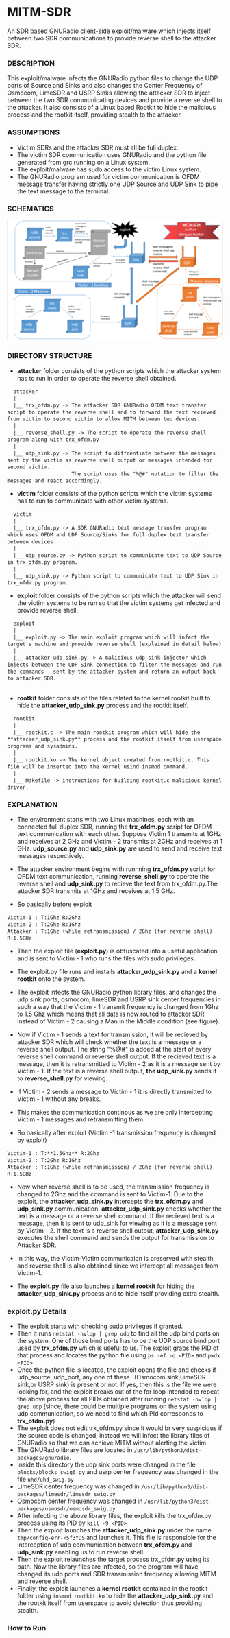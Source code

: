 # MITM-SDR
An SDR based GNURadio client-side exploit/malware which injects itself between two SDR communications to provide reverse shell to the attacker SDR.

### DESCRIPTION
This exploit/malware infects the GNURadio python files to change the UDP ports of Source and Sinks and also changes the Center Frequency of Osmocom, LimeSDR and USRP Sinks allowing the attacker SDR to inject between the two SDR communicating devices and provide a reverse shell to the attacker.
It also consists of a Linux based Rootkit to hide the malicious process and the rootkit itself, providing stealth to the attacker.

### ASSUMPTIONS
* Victim SDRs and the attacker SDR must all be full duplex.
* The victim SDR communication uses GNURadio and the python file generated from grc running on a Linux system.
* The exploit/malware has sudo access to the victim Linux system.
* The GNURadio program used for victim communication is OFDM message transfer having strictly one UDP Source and UDP Sink to pipe the text message to the terminal.

### SCHEMATICS
![MITM SDR SCHEMATICS IMAGE (CLICK TO VIEW)](https://github.com/Shreyas-Penkar/MITM-SDR/blob/main/mitm_sdr.png?raw=true)

### DIRECTORY STRUCTURE

  * **attacker** folder consists of the python scripts which the attacker system has to run in order to operate the reverse shell obtained.
```  
  attacker
  |
  |__ trx_ofdm.py -> The attacker SDR GNURadio OFDM text transfer script to operate the reverse shell and to forward the text recieved from victim to second victim to allow MITM between two devices.
  |
  |__ reverse_shell.py -> The script to operate the reverse shell program along with trx_ofdm.py
  |
  |__ udp_sink.py -> The script to diffrentiate between the messages sent by the victim as reverse shell output or messages intended for second victim.
                     The script uses the "%@#" notation to filter the messages and react accordingly.
```

  * **victim** folder consists of the python scripts which the victim systems has to run to communicate with other victim systems.
```
  victim
  |
  |__ trx_ofdm.py -> A SDR GNURadio text message transfer program which uses OFDM and UDP Source/Sinks for full duplex text transfer between devices.
  |
  |__ udp_source.py -> Python script to communicate text to UDP Source in trx_ofdm.py program.
  |
  |__ udp_sink.py -> Python script to communicate text to UDP Sink in trx_ofdm.py program.
```

  * **exploit** folder consists of the python scripts which the attacker will send the victim systems to be run so that the victim systems get infected and provide reverse shell.
```
  exploit
  |
  |__ exploit.py -> The main exploit program which will infect the target's machine and provide reverse shell (explained in detail below)
  |
  |__ attacker_udp_sink.py -> A malicious udp_sink injector which injects between the UDP Sink connection to filter the messages and run the commands   sent by the attacker system and return an output back to attacker SDR.
  
```
  * **rootkit** folder consists of the files related to the kernel rootkit built to hide the **attacker_udp_sink.py** process and the rootkit itself.
```
  rootkit
  |
  |__ rootkit.c -> The main rootkit program which will hide the **attacker_udp_sink.py** process and the rootkit itself from userspace programs and sysadmins.
  |
  |__ rootkit.ko -> The kernel object created from rootkit.c. This file will be inserted into the kernel usind insmod command.
  |
  |__ Makefile -> instructions for building rootkit.c malicious kernel driver.
```

### EXPLANATION
* The environment starts with two Linux machines, each with an connected full duplex SDR, running the **trx_ofdm.py** script for OFDM text communication with each other. Suppose Victim 1 transmits at 1GHz and receives at 2 GHz and Victim - 2 transmits at 2GHz and receives at 1 GHz. **udp_source.py** and **udp_sink.py** are used to send and receive text messages respectively.

* The attacker environment begins with runnning **trx_ofdm.py** script for OFDM text communication, running **reverse_shell.py** to operate the reverse shell and **udp_sink.py** to recieve the text from trx_ofdm.py.The attacker SDR transmits at 1GHz and receives at 1.5 GHz.

* So basically before exploit
```
Victim-1 : T:1Ghz R:2Ghz
Victim-2 : T:2Ghz R:1Ghz
Attacker : T:1Ghz (while retransmission) / 2Ghz (for reverse shell) R:1.5GHz  
```
* Then the exploit file (**exploit.py**) is obfuscated into a useful application and is sent to Victim - 1 who runs the files with sudo privileges.
* The exploit.py file runs and installs **attacker_udp_sink.py** and a **kernel rootkit** onto the system.

* The exploit infects the GNURadio python library files, and changes the udp sink ports, osmocom, limeSDR and USRP sink center frequencies in such a way that the Victim - 1 transmit frequency is changed from 1Ghz to 1.5 Ghz which means that all data is now routed to attacker SDR instead of Victim - 2 causing a Man in the Middle condition (see figure).

* Now if Victim - 1 sends a text for transmission, it will be recieved by attacker SDR which will check whether the text is a message or a reverse shell output. The string "%@#" is added at the start of every reverse shell command or reverse shell output. If the recieved text is a message, then it is retransmitted to Victim - 2 as it is a message sent by Victim - 1. If the text is a reverse shell output, **the udp_sink.py** sends it to **reverse_shell.py** for viewing.
* If Victim - 2 sends a message to Victim - 1 it is directly transmitted to Victim - 1 without any breaks.
* This makes the communication continous as we are only intercepting Victim - 1 messages and retransmitting them.

* So basically after exploit (Victim -1 transmission frequency is changed by exploit)
```
Victim-1 : T:**1.5Ghz** R:2Ghz
Victim-2 : T:2Ghz R:1Ghz
Attacker : T:1Ghz (while retransmission) / 2Ghz (for reverse shell) R:1.5GHz 
```
* Now when reverse shell is to be used, the transmission frequency is changed to 2Ghz and the command is sent to Victim-1. Due to the exploit, the **attacker_udp_sink.py** intercepts the **trx_ofdm.py** and **udp_sink.py** communication. **attacker_udp_sink.py** checks whether the text is a message or a reverse shell command. If the recieved text is a message, then it is sent to udp_sink for viewing as it is a message sent by Victim - 2. If the text is a reverse shell output, **attacker_udp_sink.py** executes the shell command and sends the output for transmission to Attacker SDR.

* In this way, the Victim-Victim communicaion is preserved with stealth, and reverse shell is also obtained since we intercept all messages from Victim-1.
* The **exploit.py** file also launches a **kernel rootkit** for hiding the **attacker_udp_sink.py** process and to hide itself providing extra stealth.

### exploit.py Details
* The exploit starts with checking sudo privileges if granted.
* Then it runs ```netstat -nvlop | grep udp``` to find all the udp bind ports on the system. One of those bind ports has to be the UDP source bind port used by **trx_ofdm.py** which is useful to us. The exploit grabs the PID of that process and locates the python file using ```ps -ef -q <PID>``` and ```pwdx <PID>```
* Once the python file is located, the exploit opens the file and checks if udp_source, udp_port, any one of these -(Osmocom sink,LimeSDR sink,or USRP sink) is present or not. If yes, then this is the file we were looking for, and the exploit breaks out of the for loop intended to repeat the above process for all PIDs obtained after running ```netstat -nvlop | grep udp``` (since, there could be multiple programs on the system using udp communication, so we need to find which PId corresponds to **trx_ofdm.py**)
* The exploit does not edit trx_ofdm.py since it would br very suspicious if the source code is changed, instead we will infect the library files of GNURadio so that we can achieve MITM without alerting the victim.
* The GNURadio library files are located in ```/usr/lib/python3/dist-packages/gnuradio```.
* Inside this directory the udp sink ports were changed in the file ```blocks/blocks_swig6.py``` and usrp center frequency was changed in the file ```uhd/uhd_swig.py```
* LimeSDR center frequency was changed in ```/usr/lib/python3/dist-packages/limesdr/limesdr_swig.py```
* Osmocom center frequency was changed in ```/usr/lib/python3/dist-packages/osmosdr/osmosdr_swig.py```
* After infecting the above library files, the exploit kills the trx_ofdm.py process using its PID by ```kill -9 <PID>```
* Then the exploit launches the **attacker_udp_sink.py** under the name ```tmp/config-err-P5f3YDS``` and launches it. This file is responsible for the interception of udp communication between **trx_ofdm.py** and **udp_sink.py** enabling us to run reverse shell.
* Then the exploit relaunches the target process trx_ofdm.py using its path. Now the library files are infected, so the program will have changed its udp ports and SDR transmission frequency allowing MITM and reverse shell.
* Finally, the exploit launches a **kernel rootkit** contained in the rootkit folder using ```insmod rootkit.ko``` to hide the **attacker_udp_sink.py** and the rootkit itself from userspace to avoid detection thus providing stealth.

### How to Run
